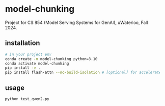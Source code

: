 # model-chunking
Project for CS 854 (Model Serving Systems for GenAI), uWaterloo, Fall 2024.

## installation
```bash
# in your project env
conda create -n model-chunking python=3.10
conda activate model-chunking
pip install -e .
pip install flash-attn --no-build-isolation # [optional] for accelerated attention computation
```

## usage
```bash
python test_qwen2.py
```